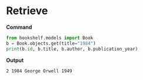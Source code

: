 # Retrieve

**Command**
```python
from bookshelf.models import Book
b = Book.objects.get(title="1984")
print(b.id, b.title, b.author, b.publication_year)
```

**Output**
```
2 1984 George Orwell 1949
```


